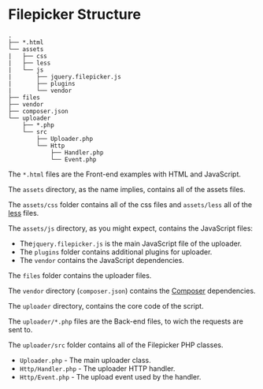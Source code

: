# Filepicker Structure

```markup	
.
├── *.html
└── assets
|	├──	css
|	├── less
|	└── js
|	    ├── jquery.filepicker.js
|	    ├── plugins
|		└── vendor
├── files
├── vendor
├──	composer.json
└── uploader
    ├── *.php
	└── src
		├── Uploader.php
		└── Http
			├── Handler.php
			└── Event.php
```

The `*.html` files are the Front-end examples with HTML and JavaScript.

The `assets` directory, as the name implies, contains all of the assets files. 

The `assets/css` folder contains all of the css files and `assets/less` all of the [less](http://lesscss.org/) files.

The `assets/js` directory, as you might expect, contains the JavaScript files:

- The`jquery.filepicker.js` is the main JavaScript file of the uploader.
- The `plugins` folder contains additional plugins for uploader.
- The `vendor` contains the JavaScript dependencies.

The `files` folder contains the uploader files.

The `vendor` directory (`composer.json`) contains the [Composer](https://getcomposer.org) dependencies.


The `uploader` directory, contains the core code of the script.

The `uploader/*.php` files are the Back-end files, to wich the requests are sent to.

The `uploader/src` folder contains all of the Filepicker PHP classes.

- `Uploader.php` - The main uploader class.
- `Http/Handler.php` - The uploader HTTP handler.
- `Http/Event.php` - The upload event used by the handler.
